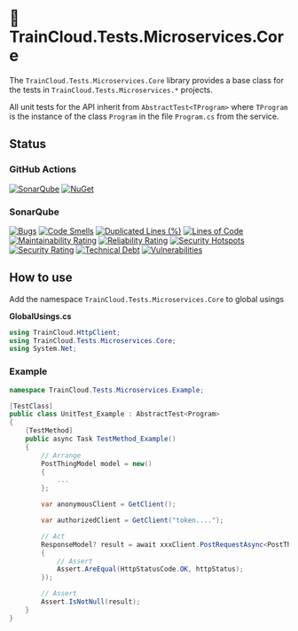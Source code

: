 ﻿# 🚆 TrainCloud.Tests.Microservices.Core

The `TrainCloud.Tests.Microservices.Core` library provides a base class for the tests in `TrainCloud.Tests.Microservices.*` projects.

All unit tests for the API inherit from `AbstractTest<TProgram>` where `TProgram` is the instance of the class `Program` in the file `Program.cs` from the service.

## Status

### GitHub Actions
[![SonarQube](https://github.com/traincloud-net/TrainCloud.Tests.Microservices.Core/actions/workflows/sonarqube.yml/badge.svg)](https://github.com/traincloud-net/TrainCloud.Tests.Microservices.Core/actions/workflows/sonarqube.yml) 
[![NuGet](https://github.com/traincloud-net/TrainCloud.Tests.Microservices.Core/actions/workflows/nuget.yml/badge.svg)](https://github.com/traincloud-net/TrainCloud.Tests.Microservices.Core/actions/workflows/nuget.yml) 

### SonarQube
[![Bugs](https://sonarqube.traincloud.net/api/project_badges/measure?project=TrainCloud.Tests.Microservices.Core&metric=bugs&token=sqb_2a3368bc906f3ad06a68c26889bb616d1fa59a97)](https://sonarqube.traincloud.net/dashboard?id=TrainCloud.Tests.Microservices.Core) 
[![Code Smells](https://sonarqube.traincloud.net/api/project_badges/measure?project=TrainCloud.Tests.Microservices.Core&metric=code_smells&token=sqb_2a3368bc906f3ad06a68c26889bb616d1fa59a97)](https://sonarqube.traincloud.net/dashboard?id=TrainCloud.Tests.Microservices.Core) 
[![Duplicated Lines (%)](https://sonarqube.traincloud.net/api/project_badges/measure?project=TrainCloud.Tests.Microservices.Core&metric=duplicated_lines_density&token=sqb_2a3368bc906f3ad06a68c26889bb616d1fa59a97)](https://sonarqube.traincloud.net/dashboard?id=TrainCloud.Tests.Microservices.Core) 
[![Lines of Code](https://sonarqube.traincloud.net/api/project_badges/measure?project=TrainCloud.Tests.Microservices.Core&metric=ncloc&token=sqb_2a3368bc906f3ad06a68c26889bb616d1fa59a97)](https://sonarqube.traincloud.net/dashboard?id=TrainCloud.Tests.Microservices.Core) 
[![Maintainability Rating](https://sonarqube.traincloud.net/api/project_badges/measure?project=TrainCloud.Tests.Microservices.Core&metric=sqale_rating&token=sqb_2a3368bc906f3ad06a68c26889bb616d1fa59a97)](https://sonarqube.traincloud.net/dashboard?id=TrainCloud.Tests.Microservices.Core) 
[![Reliability Rating](https://sonarqube.traincloud.net/api/project_badges/measure?project=TrainCloud.Tests.Microservices.Core&metric=reliability_rating&token=sqb_2a3368bc906f3ad06a68c26889bb616d1fa59a97)](https://sonarqube.traincloud.net/dashboard?id=TrainCloud.Tests.Microservices.Core) 
[![Security Hotspots](https://sonarqube.traincloud.net/api/project_badges/measure?project=TrainCloud.Tests.Microservices.Core&metric=security_hotspots&token=sqb_2a3368bc906f3ad06a68c26889bb616d1fa59a97)](https://sonarqube.traincloud.net/dashboard?id=TrainCloud.Tests.Microservices.Core) 
[![Security Rating](https://sonarqube.traincloud.net/api/project_badges/measure?project=TrainCloud.Tests.Microservices.Core&metric=security_rating&token=sqb_2a3368bc906f3ad06a68c26889bb616d1fa59a97)](https://sonarqube.traincloud.net/dashboard?id=TrainCloud.Tests.Microservices.Core) 
[![Technical Debt](https://sonarqube.traincloud.net/api/project_badges/measure?project=TrainCloud.Tests.Microservices.Core&metric=sqale_index&token=sqb_2a3368bc906f3ad06a68c26889bb616d1fa59a97)](https://sonarqube.traincloud.net/dashboard?id=TrainCloud.Tests.Microservices.Core) 
[![Vulnerabilities](https://sonarqube.traincloud.net/api/project_badges/measure?project=TrainCloud.Tests.Microservices.Core&metric=vulnerabilities&token=sqb_2a3368bc906f3ad06a68c26889bb616d1fa59a97)](https://sonarqube.traincloud.net/dashboard?id=TrainCloud.Tests.Microservices.Core)

## How to use
Add the namespace `TrainCloud.Tests.Microservices.Core` to global usings

**GlobalUsings.cs**

```csharp
using TrainCloud.HttpClient;
using TrainCloud.Tests.Microservices.Core;
using System.Net;
```

### Example

```csharp
namespace TrainCloud.Tests.Microservices.Example;

[TestClass]
public class UnitTest_Example : AbstractTest<Program>
{
    [TestMethod]
    public async Task TestMethod_Example()
    {
        // Arrange
        PostThingModel model = new()
        {
            ...
        };

        var anonymousClient = GetClient();

        var authorizedClient = GetClient("token....");

        // Act
        ResponseModel? result = await xxxClient.PostRequestAsync<PostThingModel, ResponseModel>("/Route", model, httpStatus =>
        {
            // Assert
            Assert.AreEqual(HttpStatusCode.OK, httpStatus);
        });

        // Assert
        Assert.IsNotNull(result);
    }
}
```